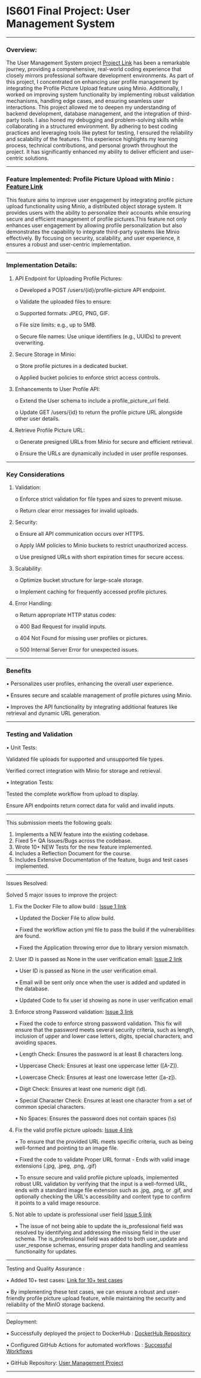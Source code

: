#                                                 IS601 Final Project: User Management System 
________________________________________
### Overview: 
The User Management System project [Project Link](https://github.com/MallikaKasi/IS601-Fall2024-FinalTerm_Project_user_management) has been a remarkable journey, providing a comprehensive, real-world coding experience that closely mirrors professional software development environments. As part of this project, I concentrated on enhancing user profile management by integrating the Profile Picture Upload feature using Minio. Additionally, I worked on improving system functionality by implementing robust validation mechanisms, handling edge cases, and ensuring seamless user interactions.
This project allowed me to deepen my understanding of backend development, database management, and the integration of third-party tools. I also honed my debugging and problem-solving skills while collaborating in a structured environment.
By adhering to best coding practices and leveraging tools like pytest for testing, I ensured the reliability and scalability of the features. This experience highlights my learning process, technical contributions, and personal growth throughout the project. It has significantly enhanced my ability to deliver efficient and user-centric solutions.
________________________________________
### Feature Implemented: Profile Picture Upload with Minio : [Feature Link](https://github.com/MallikaKasi/IS601-Fall2024-FinalTerm_Project_user_management/pull/16)

This feature aims to improve user engagement by integrating profile picture upload functionality using Minio, a distributed object storage system. It provides users with the ability to personalize their accounts while ensuring secure and efficient management of profile pictures.This feature not only enhances user engagement by allowing profile personalization but also demonstrates the capability to integrate third-party systems like Minio effectively. By focusing on security, scalability, and user experience, it ensures a robust and user-centric implementation.
________________________________________
### Implementation Details:
1.	API Endpoint for Uploading Profile Pictures:
   
     o	Developed a POST /users/{id}/profile-picture API endpoint.
   
     o	Validate the uploaded files to ensure:
  	
     o	Supported formats: JPEG, PNG, GIF.
  	
  	 o	File size limits: e.g., up to 5MB.
  	
     o	Secure file names: Use unique identifiers (e.g., UUIDs) to prevent overwriting.
  	
2.	Secure Storage in Minio:
   
    o	Store profile pictures in a dedicated bucket.
  	
    o	Applied bucket policies to enforce strict access controls.
  	
3.	Enhancements to User Profile API:
   
    o	Extend the User schema to include a profile_picture_url field.
  	
    o	Update GET /users/{id} to return the profile picture URL alongside other user details.
  	
4.	Retrieve Profile Picture URL:
   
    o	Generate presigned URLs from Minio for secure and efficient retrieval.
  	
    o	Ensure the URLs are dynamically included in user profile responses.
________________________________________
### Key Considerations

1.	Validation:
   
     o	Enforce strict validation for file types and sizes to prevent misuse.
  
     o	Return clear error messages for invalid uploads.
  
2.	Security:
   
     o	Ensure all API communication occurs over HTTPS.
  
     o	Apply IAM policies to Minio buckets to restrict unauthorized access.
  
     o	Use presigned URLs with short expiration times for secure access.
  
3.	Scalability:
   
     o	Optimize bucket structure for large-scale storage.
  
     o	Implement caching for frequently accessed profile pictures.
  
4.	Error Handling:
   
      o	Return appropriate HTTP status codes:
  	
      o	400 Bad Request for invalid inputs.
    
      o	404 Not Found for missing user profiles or pictures.
   
      o	 500 Internal Server Error for unexpected issues.
________________________________________
### Benefits

  •	Personalizes user profiles, enhancing the overall user experience.

  •	Ensures secure and scalable management of profile pictures using Minio.

  •	Improves the API functionality by integrating additional features like retrieval and dynamic URL generation.

________________________________________
### Testing and Validation ###

•	Unit Tests:

  Validated file uploads for supported and unsupported file types.
  
  Verified correct integration with Minio for storage and retrieval.
  
•	Integration Tests:

   Tested the complete workflow from upload to display.
  
   Ensure API endpoints return correct data for valid and invalid inputs.

________________________________________
This submission meets the following goals:
1.	Implements a NEW feature into the existing codebase.
2.	Fixed 5+ QA Issues/Bugs across the codebase.
3.	Wrote 10+ NEW Tests for the new feature implemented.
4.	Includes a Reflection Document for the course.
5.	Includes Extensive Documentation of the feature, bugs and test cases implemented.
________________________________________
Issues Resolved:

Solved 5 major issues to improve the project:

1.	Fix the Docker File to allow build :  [Issue 1 link](https://github.com/MallikaKasi/IS601-Fall2024-FinalTerm_Project_user_management/issues/5)

      •	Updated the Docker File to allow build.

      •	Fixed the workflow action yml file to pass the build if the vulnerabilities are found.

      •	Fixed the Application throwing error due to library version mismatch.
 
2.	User ID is passed as None in the user verification email:  [Issue 2 link](https://github.com/MallikaKasi/IS601-Fall2024-FinalTerm_Project_user_management/issues/7)
   
    •	User ID is passed as None in the user verification email.
  	
    •	Email will be sent only once when the user is added and updated in the database.
  	
    •	Updated Code to fix user id showing as none in user verification email

3.	Enforce strong Password validation: [Issue 3 link](https://github.com/MallikaKasi/IS601-Fall2024-FinalTerm_Project_user_management/issues/9)
   
    •	Fixed the code to enforce strong password validation. This fix will ensure that the password meets several security criteria, such as length, inclusion of upper and lower case letters, digits, special characters, and avoiding spaces.
  	
    •	Length Check: Ensures the password is at least 8 characters long.
  	
    •	Uppercase Check: Ensures at least one uppercase letter ([A-Z]).
  	
    •	Lowercase Check: Ensures at least one lowercase letter ([a-z]).
  	
    •	Digit Check: Ensures at least one numeric digit (\d).
  	
    •	Special Character Check: Ensures at least one character from a set of common special characters.
  	
    •	No Spaces: Ensures the password does not contain spaces (\s)

4.	Fix the valid profile picture uploads: [Issue 4 link](https://github.com/MallikaKasi/IS601-Fall2024-FinalTerm_Project_user_management/issues/11)
   
    •	To ensure that the provided URL meets specific criteria, such as being well-formed and pointing to an image file.
  	
    •	Fixed the code to validate Proper URL format - Ends with valid image extensions (.jpg, .jpeg, .png, .gif)
  	
    •	To ensure secure and valid profile picture uploads, implemented robust URL validation by verifying that the input is a well-formed URL, ends with a standard image file extension such as .jpg, .png, or .gif, and optionally checking the URL's accessibility and content type to confirm it points to a valid image resource.

5.	Not able to update is professional user field [Issue 5 link](https://github.com/MallikaKasi/IS601-Fall2024-FinalTerm_Project_user_management/issues/13)
	
    •	The issue of not being able to update the is_professional field was resolved by identifying and addressing the missing field in the user schema.
    The is_professional field was added to both user_update and user_response schemas, ensuring proper data handling and seamless functionality for updates.
________________________________________
Testing and Quality Assurance :

•	Added 10+ test cases:  [Link for 10+ test cases](https://github.com/MallikaKasi/IS601-Fall2024-FinalTerm_Project_user_management/commit/4dc9cd63132d886d22672df0685b8845c6b55d54)

•	By implementing these test cases, we can ensure a robust and user-friendly profile picture upload feature, while maintaining the security and reliability of the MinIO storage backend. 

________________________________________
Deployment:

•	Successfully deployed the project to DockerHub :	[DockerHub Repository](https://hub.docker.com/repository/docker/mallikakasi/is601_finalproject_user_management/general)

•	Configured GitHub Actions for automated workflows :	[Successful Workflows](https://github.com/MallikaKasi/IS601-Fall2024-FinalTerm_Project_user_management/actions)

•	GitHub Repository: [User Management Project](https://github.com/MallikaKasi/IS601-Fall2024-FinalTerm_Project_user_management)
________________________________________


